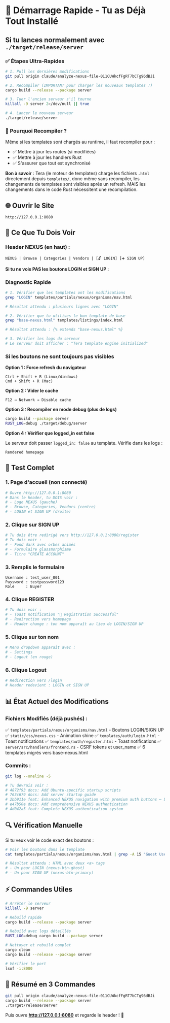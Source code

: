 # 🚀 Démarrage Rapide - Tu as Déjà Tout Installé

## Si tu lances normalement avec `./target/release/server`

### ✅ Étapes Ultra-Rapides

```bash
# 1. Pull les dernières modifications
git pull origin claude/analyze-nexus-file-011CUWkcfFgRT7bCTg96dBJi

# 2. Recompiler (IMPORTANT pour charger les nouveaux templates !)
cargo build --release --package server

# 3. Tuer l'ancien serveur s'il tourne
killall -9 server 2>/dev/null || true

# 4. Lancer le nouveau serveur
./target/release/server
```

### 🎯 Pourquoi Recompiler ?

Même si les templates sont chargés au runtime, il faut recompiler pour :
- ✅ Mettre à jour les routes (si modifiées)
- ✅ Mettre à jour les handlers Rust
- ✅ S'assurer que tout est synchronisé

**Bon à savoir** : Tera (le moteur de templates) charge les fichiers `.html` directement depuis `templates/`, donc même sans recompiler, les changements de templates sont visibles après un refresh. MAIS les changements dans le code Rust nécessitent une recompilation.

## 🌐 Ouvrir le Site

```
http://127.0.0.1:8080
```

## 🎨 Ce Que Tu Dois Voir

### Header NEXUS (en haut) :

```
NEXUS | Browse | Categories | Vendors | [🔓 LOGIN] [➕ SIGN UP]
```

**Si tu ne vois PAS les boutons LOGIN et SIGN UP :**

### Diagnostic Rapide

```bash
# 1. Vérifier que les templates ont les modifications
grep "LOGIN" templates/partials/nexus/organisms/nav.html

# Résultat attendu : plusieurs lignes avec "LOGIN"

# 2. Vérifier que tu utilises le bon template de base
grep "base-nexus.html" templates/listings/index.html

# Résultat attendu : {% extends "base-nexus.html" %}

# 3. Vérifier les logs du serveur
# Le serveur doit afficher : "Tera template engine initialized"
```

### Si les boutons ne sont toujours pas visibles

**Option 1 : Force refresh du navigateur**
```
Ctrl + Shift + R (Linux/Windows)
Cmd + Shift + R (Mac)
```

**Option 2 : Vider le cache**
```
F12 → Network → Disable cache
```

**Option 3 : Recompiler en mode debug (plus de logs)**
```bash
cargo build --package server
RUST_LOG=debug ./target/debug/server
```

**Option 4 : Vérifier que logged_in est false**

Le serveur doit passer `logged_in: false` au template. Vérifie dans les logs :
```
Rendered homepage
```

## 🧪 Test Complet

### 1. Page d'accueil (non connecté)

```bash
# Ouvre http://127.0.0.1:8080
# Dans le header, tu DOIS voir :
# - Logo NEXUS (gauche)
# - Browse, Categories, Vendors (centre)
# - LOGIN et SIGN UP (droite)
```

### 2. Clique sur SIGN UP

```bash
# Tu dois être redirigé vers http://127.0.0.1:8080/register
# Tu dois voir :
# - Fond dark avec orbes animés
# - Formulaire glassmorphisme
# - Titre "CREATE ACCOUNT"
```

### 3. Remplis le formulaire

```
Username : test_user_001
Password : testpassword123
Role     : Buyer
```

### 4. Clique REGISTER

```bash
# Tu dois voir :
# - Toast notification "🎉 Registration Successful"
# - Redirection vers homepage
# - Header change : ton nom apparaît au lieu de LOGIN/SIGN UP
```

### 5. Clique sur ton nom

```bash
# Menu dropdown apparaît avec :
# - Settings
# - Logout (en rouge)
```

### 6. Clique Logout

```bash
# Redirection vers /login
# Header redevient : LOGIN et SIGN UP
```

## 📊 État Actuel des Modifications

### Fichiers Modifiés (déjà pushés) :

✅ `templates/partials/nexus/organisms/nav.html` - Boutons LOGIN/SIGN UP
✅ `static/css/nexus.css` - Animation shine
✅ `templates/auth/login.html` - Toast notifications
✅ `templates/auth/register.html` - Toast notifications
✅ `server/src/handlers/frontend.rs` - CSRF tokens et user_name
✅ 6 templates migrés vers base-nexus.html

### Commits :

```bash
git log --oneline -5

# Tu devrais voir :
# 4872f93 docs: Add Ubuntu-specific startup scripts
# 763c679 docs: Add server startup guide
# 2bb911e feat: Enhanced NEXUS navigation with premium auth buttons ← Les boutons !
# e47b50e docs: Add comprehensive NEXUS authentication
# 4d042a5 feat: Complete NEXUS authentication system
```

## 🔍 Vérification Manuelle

Si tu veux voir le code exact des boutons :

```bash
# Voir les boutons dans le template
cat templates/partials/nexus/organisms/nav.html | grep -A 15 "Guest User"

# Résultat attendu : HTML avec deux <a> tags
# - Un pour LOGIN (nexus-btn-ghost)
# - Un pour SIGN UP (nexus-btn-primary)
```

## ⚡ Commandes Utiles

```bash
# Arrêter le serveur
killall -9 server

# Rebuild rapide
cargo build --release --package server

# Rebuild avec logs détaillés
RUST_LOG=debug cargo build --package server

# Nettoyer et rebuild complet
cargo clean
cargo build --release --package server

# Vérifier le port
lsof -i:8080
```

## 🎯 Résumé en 3 Commandes

```bash
git pull origin claude/analyze-nexus-file-011CUWkcfFgRT7bCTg96dBJi
cargo build --release --package server
./target/release/server
```

Puis ouvre **http://127.0.0.1:8080** et regarde le header ! 🚀
